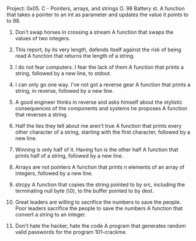 Project: 0x05. C - Pointers, arrays, and strings
O. 98 Battery st.
A function that takes a pointer to an int as parameter and updates the value it points to to 98.

1. Don't swap horses in crossing a stream
A function that swaps the values of two integers.

2. This report, by its very length, defends itself against the risk of being read
A function that returns the length of a string.

3. I do not fear computers. I fear the lack of them
A function that prints a string, followed by a new line, to stdout.

4. I can only go one way. I've not got a reverse gear
A function that prints a string, in reverse, followed by a new line.

5. A good engineer thinks in reverse and asks himself about the stylistic consequences of the components and systems he proposes
A function that reverses a string.

6. Half the lies they tell about me aren't true
A function that prints every other character of a string, starting with the first character, followed by a new line.

7. Winning is only half of it. Having fun is the other half
A function that prints half of a string, followed by a new line.

8. Arrays are not pointers
A function that prints n elements of an array of integers, followed by a new line.

9. strcpy
A function that copies the string pointed to by src, including the terminating null byte (\0), to the buffer pointed to by dest.

10. Great leaders are willing to sacrifice the numbers to save the people. Poor leaders sacrifice the people to save the numbers
A function that convert a string to an integer.

11. Don't hate the hacker, hate the code
A program that generates random valid passwords for the program 101-crackme.
